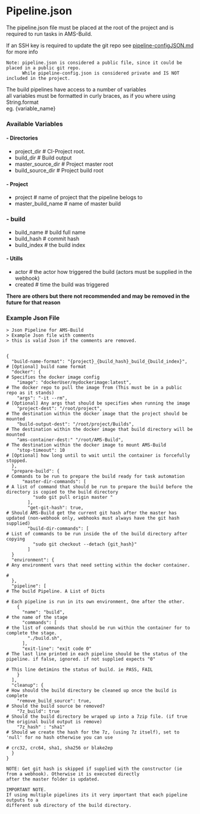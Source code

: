 # Pipeline.json 
The pipeline.json file must be placed at the root of the project and is required
to run tasks in AMS-Build. 

If an SSH key is required to update the git repo see [pipeline-configJSON.md](./pipeline-configJSON.md) for more info

```
Note: pipeline.json is considered a public file, since it could be placed in a public git repo.
      While pipeline-config.json is considered private and IS NOT included in the project.
```


 The build pipelines have access to a number of variables  
 all variables must be formatted in curly braces, as if you where using String.format  
 eg. {variable_name}  
 
### Available Variables
#### - Directories
- project_dir               # CI-Project root.
- build_dir                 # Build output
- master_source_dir         # Project master root
- build_source_dir          # Project build root

#### - Project
- project                   # name of project that the pipeline belogs to
- master_build_name         # name of master build

### - build
- build_name                # build full name
- build_hash                # commit hash 
- build_index               # the build index

#### - Utills
- actor                     # the actor how triggered the build (actors must be supplied in the webhook)
- created                   # time the build was triggered


**There are others but there not recommended and may be removed in the future for that reason**

### Example Json File
```
> Json Pipeline for AMS-Build
> Example Json file with comments
> this is valid Json if the comments are removed.
```
```

{
  "build-name-format": "{project}_{build_hash}_build_{build_index}",            # [Optional] build name format
  "docker": {                                                                   # Specifies the docker image config
    "image": "dockerUser/mydockerimage:latest",                                 # The docker repo to pull the image from (This must be in a public repo as it stands)
    "args": "-it --rm",                                                         # [Optional] Any args that should be specifies when running the image
    "project-dest": "/root/project",                                            # The destination within the docker image that the project should be mounted
    "build-output-dest": "/root/project/Builds",                                # The destination within the docker image that build directory will be mounted
    "ams-container-dest:" "/root/AMS-Build",                                    # The destination within the docker image to mount AMS-Build
    "stop-timeout": 10                                                          # [Optional] how long until to wait until the container is forcefully stopped.
  },
  "prepare-build": {                                                            # Commands to be run to prepare the build ready for task automation
      "master-dir-commands": [                                                  # A list of command that should be run to prepare the build before the directory is copied to the build directory
          "sudo git pull origin master "
        ],
        "get-git-hash": true,                                                   # Should AMS-Build get the current git hash after the master has updated (non-webhook only, webhooks must always have the git hash supplied)
        "build-dir-commands": [                                                 # List of commands to be run inside the of the build directory after copying
          "sudo git checkout --detach {git_hash}"
        ]
  }
  "environment": {                                                              # Any environment vars that need setting within the docker container.
                                                                                #
  },
  "pipeline": [                                                                 # The build Pipeline. A List of Dicts
                                                                                # Each pipeline is run in its own environment, One after the other.
    {
      "name": "build",                                                          # the name of the stage
      "commands": [                                                             # the list of commands that should be run within the container for to complete the stage.
        "./build.sh",                                                           
      ],
      "exit-line": "exit code 0"                                                # The last line printed in each pipeline should be the status of the pipeline. if false, ignored. if not supplied expects "0"
                                                                                # This line detimins the status of build. ie PASS, FAIL
    }
  ],
  "cleanup": {                                                                  # How should the build directory be cleaned up once the build is complete
    "remove_build_source": true,                                                # Should the build source be removed?
    "7z_build": true                                                            # Should the build directory be wraped up into a 7zip file. (if true the original build output is remove)
    "7z_hash" : "sha1"                                                          # Should we create the hash for the 7z, (using 7z itself), set to 'null' for no hash otherwise you can use
                                                                                # crc32, crc64, sha1, sha256 or blake2ep 
  }
}
```

```
NOTE: Get git hash is skipped if supplied with the constructor (ie from a webhook). Otherwise it is executed directly
after the master folder is updated.
```

```
IMPORTANT NOTE.
If using multiple pipelines its it very important that each pipeline outputs to a 
different sub directory of the build directory.
```
